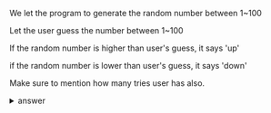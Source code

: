 We let the program to generate the random number between 1~100

Let the user guess the number between 1~100

If the random number is higher than user's guess, it says 'up'

if the random number is lower than user's guess, it says 'down'

Make sure to mention how many tries user has also.

<details>
  <summary>answer</summary>
  
  ```py
  import random

  #create a random number between 1~100, 101 is exclusive
  real_number = random.randrange(1,101)
  
  #count variable to keep track of counts
  count = 0

  
  
  user_guess = int(input("Enter a number (1~100) : "))
  count += 1
  
  if user_guess > real_number:
      print(f"down\ncount: {count}")
  elif user_guess < real_number:
      print(f"up\ncount: {count}")
  else:
      print(f"Correct! I think it is time to buy lottery ticket!\ncount: {count}")

  while count>=1:

      user_guess = int(input("\nEnter a number(1~100) : "))
      count += 1

      if user_guess > real_number:
          print(f"down\ncount: {count}")
      elif user_guess < real_number:
          print(f"up\ncount: {count}")
      else:
          print(f"Correct\ncount: {count}")
          break
  ```
</details>
